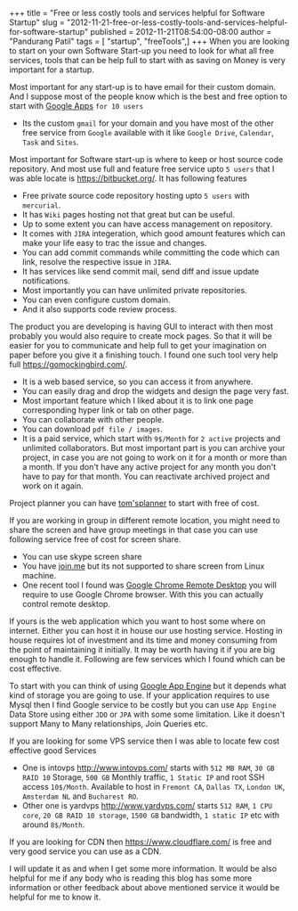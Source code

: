 +++
title = "Free or less costly tools and services helpful for Software Startup"
slug = "2012-11-21-free-or-less-costly-tools-and-services-helpful-for-software-startup"
published = 2012-11-21T08:54:00-08:00
author = "Pandurang Patil"
tags = [ "startup", "freeTools",]
+++
When you are looking to start on your own Software Start-up you need to look for what all free services, tools that can be help full to start with as saving on Money is very important for a startup.  
  

Most important for any start-up is to have email for their custom domain. And I suppose most of the people know which is the best and free option to start with [Google Apps](http://www.google.com/intl/en_in/enterprise/apps/business/pricing.html) `for 10 users`

-   Its the custom `gmail` for your domain and you have most of the other free service from `Google` available with it like `Google Drive`, `Calendar`, `Task` and `Sites`.

Most important for Software start-up is where to keep or host source code repository. And most use full and feature free service upto `5 users` that I was able locate is https://bitbucket.org/. It has following features

-   Free private source code repository hosting upto `5 users` with `mercurial`.
-   It has `Wiki` pages hosting not that great but can be useful.
-   Up to some extent you can have access management on repository.
-   It comes with `JIRA` integeration, which good amount features which can make your life easy to trac the issue and changes.
-   You can add commit commands while committing the code which can link, resolve the respective issue in `JIRA`.
-   It has services like send commit mail, send diff and issue update notifications.
-   Most importantly you can have unlimited private repositories.
-   You can even configure custom domain.
-   And it also supports code review process.

The product you are developing is having GUI to interact with then most probably you would also require to create mock pages. So that it will be easier for you to communicate and help full to get your imagination on paper before you give it a finishing touch. I found one such tool very help full https://gomockingbird.com/.

-   It is a web based service, so you can access it from anywhere.
-   You can easily drag and drop the widgets and design the page very fast.
-   Most important feature which I liked about it is to link one page corresponding hyper link or tab on other page.
-   You can collaborate with other people.
-   You can download `pdf file / images`.
-   It is a paid service, which start with `9$/Month` for `2 active` projects and unlimited collaborators. But most important part is you can archive your project, in case you are not going to work on it for a month or more than a month. If you don't have any active project for any month you don't have to pay for that month. You can reactivate archived project and work on it again.

Project planner you can have [tom'splanner](http://www.tomsplanner.com/software/project-planning/pricingsignup.aspx) to start with free of cost.

If you are working in group in different remote location, you might need to share the screen and have group meetings in that case you can use following service free of cost for screen share.

-   You can use skype screen share
-   You have [join.me](http://join.me/) but its not supported to share screen from Linux machine.
-   One recent tool I found was [Google Chrome Remote Desktop](https://chrome.google.com/webstore/detail/chrome-remote-desktop/gbchcmhmhahfdphkhkmpfmihenigjmpp) you will require to use Google Chrome browser. With this you can actually control remote desktop.

If yours is the web application which you want to host some where on internet. Either you can host it in house our use hosting service. Hosting in house requires lot of investment and its time and money consuming from the point of maintaining it initially. It may be worth having it if you are big enough to handle it. Following are few services
which I found which can be cost effective.

To start with you can think of using [Google App Engine](https://cloud.google.com/pricing/index) but it depends what kind of storage you are going to use. If your application requires to use Mysql then I find Google service to be costly but you can use `App Engine` Data Store using either `JDO` or `JPA` with some some limitation. Like it doesn't support Many to Many relationships, Join Queries etc.

If you are looking for some VPS service then I was able to locate few cost effective good Services

-   One is intovps <http://www.intovps.com/> starts with `512 MB RAM`, `30 GB RAID 10` Storage, `500 GB` Monthly traffic, `1 Static IP` and root SSH access `10$/Month`. Available to host in `Fremont CA`, `Dallas TX`, `London UK`, `Amsterdam NL` and `Bucharest RO`.
-   Other one is yardvps <http://www.yardvps.com/> starts `512 RAM`, `1 CPU core`, `20 GB RAID 10 storage`, `1500 GB` bandwidth, `1 static IP` etc with around `8$/Month`.

If you are looking for CDN then <https://www.cloudflare.com/> is free and very good service you can use as a CDN.

I will update it as and when I get some more information. It would be also helpful for me if any body who is reading this blog has some more information or other feedback about above mentioned service it would be helpful for me to know it.
